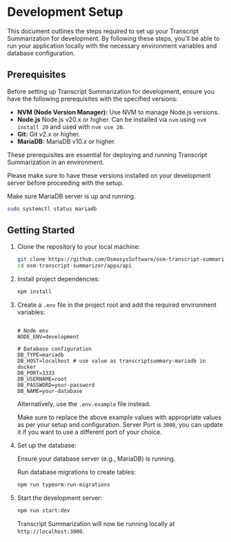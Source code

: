 # Development Setup

This document outlines the steps required to set up your Transcript Summarization for development. By following these steps, you'll be able to run your application locally with the necessary environment variables and database configuration.

## Prerequisites

Before setting up Transcript Summarization for development, ensure you have the following prerequisites with the specified versions:

- **NVM (Node Version Manager):** Use NVM to manage Node.js versions.
- **Node.js** Node.js v20.x or higher. Can be installed via `nvm` using `nvm install 20` and used with `nvm use 20`.
- **Git:** Git v2.x or higher.
- **MariaDB:** MariaDB v10.x or higher.

These prerequisites are essential for deploying and running Transcript Summarization in an environment.

Please make sure to have these versions installed on your development server before proceeding with the setup.

Make sure MariaDB server is up and running.

```bash
sudo systemctl status mariadb
```

## Getting Started

1. Clone the repository to your local machine:

   ```sh
   git clone https://github.com/OsmosysSoftware/osm-transcript-summarizer
   cd osm-transcript-summarizer/apps/api
   ```

2. Install project dependencies:

   ```sh
   npm install
   ```

3. Create a `.env` file in the project root and add the required environment variables:

   ```env

   # Node env
   NODE_ENV=development

   # Database configuration
   DB_TYPE=mariadb
   DB_HOST=localhost # use value as transcriptsummary-mariadb in docker
   DB_PORT=3333
   DB_USERNAME=root
   DB_PASSWORD=your-password
   DB_NAME=your-database
   
   ```

   Alternatively, use the `.env.example` file instead.

   Make sure to replace the above example values with appropriate values as per your setup and configuration. Server Port is `3000`, you can update it if you want to use a different port of your choice.

4. Set up the database:

   Ensure your database server (e.g., MariaDB) is running.

   Run database migrations to create tables:

   ```sh
   npm run typeorm:run-migrations
   ```

5. Start the development server:

   ```sh
   npm run start:dev
   ```

   Transcript Summarization will now be running locally at `http://localhost:3000`.
